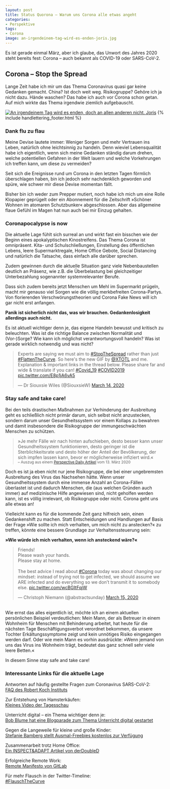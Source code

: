 ```yaml
---
layout: post
title: Status Quorona – Warum uns Corona alle etwas angeht
categories:
- Perspektive
tags:
- Corona
image: an-irgendeinem-tag-wird-es-enden-joris.jpg
---
```


Es ist gerade einmal März, aber ich glaube, das Unwort des Jahres 2020 steht
bereits fest: Corona – auch bekannt als COVID-19 oder SARS-CoV-2.

## Corona – Stop the Spread

Lange Zeit habe ich mir um das Thema Coronavirus quasi gar keine Gedanken
gemacht. China? Ist doch weit weg. Risikogruppe? Gehöre ich ja nicht dazu. Hände
waschen? Das habe ich auch vor Corona schon getan. Auf mich wirkte das Thema
irgendwie ziemlich aufgebauscht.

[![An irgendeinem Tag wird es enden, doch an allen anderen nicht. Joris]({{site.baseurl}}/assets/img/posts/an-irgendeinem-tag-wird-es-enden-joris.jpg)]({{site.baseurl}}/assets/img/posts/an-irgendeinem-tag-wird-es-enden-joris.jpg)
{% include handlettering_footer.html %}

### Dank flu zu flau

Meine Devise lautete immer: Weniger Sorgen und mehr Vertrauen ins Leben,
natürlich ohne leichtsinnig zu handeln. Denn wieviel Lebensqualität habe ich
eigentlich, wenn sich meine Gedanken ständig darum drehen, welche potentiellen
Gefahren in der Welt lauern und welche Vorkehrungen ich treffen kann, um diese
zu vermeiden?

Seit sich die Ereignisse rund um Corona in den letzten Tagen förmlich
überschlagen haben, bin ich jedoch sehr nachdenklich geworden und spüre, wie
schwer mir diese Devise momentan fällt.

Bisher bin ich weder zum Prepper mutiert, noch habe ich mich um eine Rolle
Klopapier geprügelt oder ein Abonnement für die Zeitschrift »Schöner Wohnen im
atomaren Schutzbunker« abgeschlossen. Aber das allgemeine flaue Gefühl im Magen
hat nun auch bei mir Einzug gehalten.

### Coronapocalypse is now

Die aktuelle Lage fühlt sich surreal an und wirkt fast ein bisschen wie der
Beginn eines apokalyptischen Kinostreifens. Das Thema Corona ist omnipräsent.
Kita- und Schulschließungen, Einstellung des öffentlichen Lebens, leere
Supermarktregale, Home Office Gebote, Social Distancing und natürlich die
Tatsache, dass einfach alle darüber sprechen.

Zudem gewinnen durch die aktuelle Situation ganz viele Nebenbaustellen deutlich
an Präsenz, wie z.B. die Überbelastung bei gleichzeitiger Unterbezahlung
sogenannter systemrelevanter Berufe.

Dass sich zudem bereits jetzt Menschen um Mehl im Supermarkt prügeln, macht mir
genauso viel Sorgen wie die völlig merkbefreiten Corona-Partys. Von florierenden
Verschwörungstheorien und Corona Fake News will ich gar nicht erst anfangen.

**Panik ist sicherlich nicht das, was wir brauchen. Gedankenlosigkeit allerdings
auch nicht.**

Es ist aktuell wichtiger denn je, das eigene Handeln bewusst und
kritisch zu beleuchten. Was ist die richtige Balance zwischen Normalität und
(Vor-)Sorge? Wie kann ich möglichst verantwortungsvoll handeln? Was ist gerade
wirklich notwendig und was nicht?

<blockquote class="twitter-tweet"><p lang="en" dir="ltr">Experts are saying we must aim to <a href="https://twitter.com/hashtag/StopTheSpread?src=hash&amp;ref_src=twsrc%5Etfw">#StopTheSpread</a> rather than just <a href="https://twitter.com/hashtag/FlattenTheCurve?src=hash&amp;ref_src=twsrc%5Etfw">#FlattenTheCurve</a>. So here&#39;s the new GIF by <a href="https://twitter.com/XTOTL?ref_src=twsrc%5Etfw">@XTOTL</a> and me. Explanation &amp; important links in the thread below. Please share far and wide &amp; translate if you can! <a href="https://twitter.com/hashtag/Covid_19?src=hash&amp;ref_src=twsrc%5Etfw">#Covid_19</a> <a href="https://twitter.com/hashtag/COVID2019?src=hash&amp;ref_src=twsrc%5Etfw">#COVID2019</a> <a href="https://t.co/E8p1jA6vA5">pic.twitter.com/E8p1jA6vA5</a></p>&mdash; Dr Siouxsie Wiles (@SiouxsieW) <a href="https://twitter.com/SiouxsieW/status/1238667728405139456?ref_src=twsrc%5Etfw">March 14, 2020</a></blockquote> <script async src="https://platform.twitter.com/widgets.js" charset="utf-8"></script>

### Stay safe and take care!

Bei den teils drastischen Maßnahmen zur Verhinderung der Ausbreitung geht es
schließlich nicht primär darum, sich selbst nicht anzustecken, sondern darum
unser Gesundheitssystem vor einem Kollaps zu bewahren und damit insbesondere die
Risikogruppe der immungeschwächten Menschen zu schützen.

>»Je mehr Fälle wir nach hinten aufschieben, desto besser kann unser
Gesundheitssystem funktionieren, desto geringer ist die Sterblichkeitsrate und
desto höher der Anteil der Bevölkerung, der sich impfen lassen kann, bevor er
möglicherweise infiziert wird.«<br/>
> <small>– Auszug aus einem [Perspective Daily Artikel](https://perspective-daily.de/article/1181/probiere) vom 13. März 2020</small>

Doch es ist ja eben nicht nur jene Risikogruppe, die bei einer ungebremsten
Ausbreitung des Virus das Nachsehen hätte. Wenn unser Gesundheitssystem durch
eine immense Anzahl an Corona-Fällen überlastet ist und dadurch Menschen, die
(aus welchen Gründen auch immer) auf medizinische Hilfe angewiesen sind, nicht
geholfen werden kann, ist es völlig irrelevant, ob Risikogruppe oder nicht.
Corona geht uns alle etwas an!

Vielleicht kann es für die kommende Zeit ganz hilfreich sein, einen
Gedankenshift zu machen. Statt Entscheidungen und Handlungen auf Basis der Frage
»Wie sollte ich mich verhalten, um mich nicht zu anstecken?« zu treffen, könnte
eine bessere Grundlage zur Verhaltenssteuerung sein:

**»Wie würde ich mich verhalten, wenn ich ansteckend wäre?«**

<blockquote class="twitter-tweet"><p lang="en" dir="ltr">Friends!<br>Please wash your hands.<br>Please stay at home.<br><br>The best advice I read about <a href="https://twitter.com/hashtag/Corona?src=hash&amp;ref_src=twsrc%5Etfw">#Corona</a> today was about changing our mindset: instead of trying not to get infected, we should assume we ARE infected and do everything so we don’t transmit it to somebody else. <a href="https://t.co/wcBGItFqjW">pic.twitter.com/wcBGItFqjW</a></p>&mdash; Christoph Niemann (@abstractsunday) <a href="https://twitter.com/abstractsunday/status/1239158760259682304?ref_src=twsrc%5Etfw">March 15, 2020</a></blockquote> <script async src="https://platform.twitter.com/widgets.js" charset="utf-8"></script>

<br/>
Wie ernst das alles eigentlich ist, möchte ich an einem aktuellen persönlichen
Beispiel verdeutlichen: Mein Mann, der als Betreuer in einem Wohnheim für
Menschen mit Behinderung arbeitet, hat heute für die nächsten Tage Beschäftigungsverbot
verordnet bekommen, da unsere Tochter Erkältungssymptome zeigt und kein
unnötiges Risiko eingegangen werden darf. Oder wie mein Mann es vorhin
ausdrückte: »Wenn jemand von uns das Virus ins Wohnheim trägt, bedeutet das ganz
schnell sehr viele leere Betten.«

In diesem Sinne stay safe and take care!

### Interessante Links für die aktuelle Lage

Antworten auf häufig gestellte Fragen zum Coronavirus SARS-CoV-2:<br/>
[FAQ des Robert Koch Instituts](https://www.rki.de/SharedDocs/FAQ/NCOV2019/FAQ_Liste.html)

Zur Entstehung von Hamsterkäufen:<br/>
[Kleines Video der Tagesschau](https://twitter.com/tagesschau/status/1238792313616445442)

Unterricht digital – ein Thema wichtiger denn je:<br/>
[Bob Blume hat eine Blogparade zum Thema Unterricht digital gestartet](https://bobblume.de/2020/03/13/digital-blogparade-unterrichtdigital2020/)

Gegen die Langeweile für kleine und große Kinder:<br/>
[Stefanie Bamberg stellt Ausmal-Freebies kostenlos zur Verfügung](https://katzundtinte.de/fuer-die-langeweile/)

Zusammenarbeit trotz Home Office:<br/>
[Ein INSPECT&ADAPT Artikel von derDoubleD](https://www.inspectandadapt.de/zusammenarbeit-trotz-homeoffice/)

Erfolgreiche Remote Work:<br/>
[Remote Manifesto von GitLab](https://about.gitlab.com/company/culture/all-remote/guide/#the-remote-manifesto)

Für mehr Flausch in der Twitter-Timeline:<br/>
[#FlauschTheCurve](https://twitter.com/hashtag/FlauschTheCurve)

